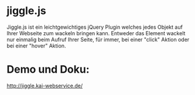 jiggle.js
=========

Jiggle.js ist ein leichtgewichtiges jQuery Plugin welches jedes Objekt auf Ihrer Webseite zum wackeln bringen kann. Entweder das Element wackelt nur einmalig beim Aufruf Ihrer Seite, für immer, bei einer "click" Aktion oder bei einer "hover" Aktion.

Demo und Doku:
==============
http://jiggle.kai-webservice.de/
